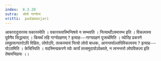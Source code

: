 ```yaml
---
index:  8.3.20
sutra:  ओतो गार्ग्यस्य
vritti:  padamanjari
---
```


आकारादुत्तरस्य यकारस्येति । वकारस्त्वस्मिन्विषये न सम्भवति । नित्यार्थोऽयमारम्भ इति । विकल्पस्य पूर्वणैव सिद्धत्वात् ।
किमर्थं तहि गार्ग्यग्रहणम् ? इत्याह---गाग्यग्रहणं पूजार्थमिति । व्योरिह प्रकरणे लघुप्रयत्नतरोऽपि विहितः, लोपोऽपि, तत्कस्यायं नित्यो लोपो बाधकः, आनन्तर्याल्लपिविकल्पस्य ? इत्याह---योऽयमिति ।
केचित्त्विति । यदस्मिन्प्रकरणे व्योः कार्यं तत्समुदायोऽपेक्ष्यते, न त्वनन्तरो लोपविकल्प इति तेषामभिप्रायः ।।
